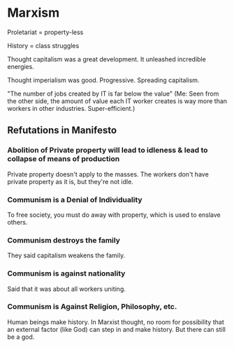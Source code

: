 # Marxism

Proletariat = property-less

History = class struggles

Thought capitalism was a great development. It unleashed incredible energies.

Thought imperialism was good. Progressive. Spreading capitalism.

"The number of jobs created by IT is far below the value" (Me: Seen from the other side, the amount of value each IT worker creates is way more than workers in other industries. Super-efficient.)

## Refutations in Manifesto

### Abolition of Private property will lead to idleness & lead to collapse of means of production

Private property doesn't apply to the masses. The workers don't have private property as it is, but they're not idle.

### Communism is a Denial of Individuality

To free society, you must do away with property, which is used to enslave others.

### Communism destroys the family

They said capitalism weakens the family.

### Communism is against nationality

Said that it was about all workers uniting.

### Communism is Against Religion, Philosophy, etc.

Human beings make history. In Marxist thought, no room for possibility that an external factor (like God) can step in and make history. But there can still be a god.